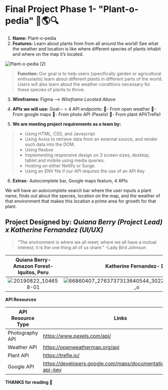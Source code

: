 # Final Project Phase 1- "Plant-o-pedia" :herb::earth_americas::mag:

1. **Name:** Plant-o-pedia
2. **Features:**  Learn about plants from from all around the world! See what the weather and location is like where different species of plants inhabit and where on the map it’s located.

![Plant-o-pedia (2)](https://user-images.githubusercontent.com/24463725/100668081-5b196a00-3329-11eb-86ab-9981adc86895.png)

>**Function:** Our goal is to help users (specifically garden or agricultural enthusiasts) learn about different plants in different parts of the world. Users will also learn about the weather conditions necessary for these species of plants to thrive.

3. **Wireframes:** 
Figma --> _Wireframe Located Above_

 4. **APIs we will use:** Goal-- > 4 API endpoints: 
:herb:- From open weather
:herb:- From google maps
:herb:- From photo API (Pexels)
:herb:- From plant API(Trefle)

5. **We are meeting project requirements as a team by:**

>- Using HTML, CSS, and Javascript
>- Using Axios to retrieve data from an external source, and render such data into the DOM.
>- Using flexbox
>- Implementing responsive design on 3 screen sizes, desktop, tablet and mobile using media queries.
>- Hosting on either Netlify or Surge.
>- Using an ENV file if our API requires the use of an API Key

6. **Extras**- Autocomplete bar, Google maps feature, 4 APIs

We will have an autocomplete search bar where the user inputs a plant name, finds out about the species, location on the map, and the weather of that environment that makes this location a prime area for growth for that plant.

## Project Designed by: _Quiana Berry (Project Lead) x Katherine Fernandez (UI/UX)_
>“The environment is where we all meet; where we all have a mutual interest; it is the one thing all of us share.”
-Lady Bird Johnson

**Quiana Berry- Amazon Forest- Iquitos, Peru**          |  **Katherine Fernandez- DR**
:-------------------------:|:-------------------------:
 ![20190822_104658-01](https://user-images.githubusercontent.com/24463725/100678658-ab012c80-333b-11eb-8b7c-fb37096cc4e8.jpeg) |![66860407_2763737313640544_302246538065739776_o](https://user-images.githubusercontent.com/24463725/100673098-dfbbb680-3330-11eb-92ab-60a4719eb848.jpg)



**API Resources**

| API Resource Type  | Links |
| ------------- | ------------- |
| Photography API  | https://www.pexels.com/api/  |
| Weather API  | https://openweathermap.org/api  |
| Plant API | https://trefle.io/  |
| Google API | https://developers.google.com/maps/documentation/embed/get-api-key  |


**THANKS for reading :wave:**

